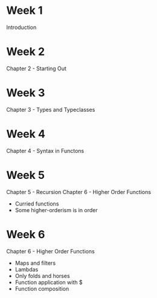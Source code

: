 Week 1
======
Introduction

Week 2
======
Chapter 2 - Starting Out

Week 3
======
Chapter 3 - Types and Typeclasses

Week 4
======
Chapter 4 - Syntax in Functons

Week 5
======
Chapter 5 - Recursion
Chapter 6 - Higher Order Functions
  * Curried functions
  * Some higher-orderism is in order

Week 6
======
Chapter 6 - Higher Order Functions
  * Maps and filters
  * Lambdas
  * Only folds and horses
  * Function application with $
  * Function composition


